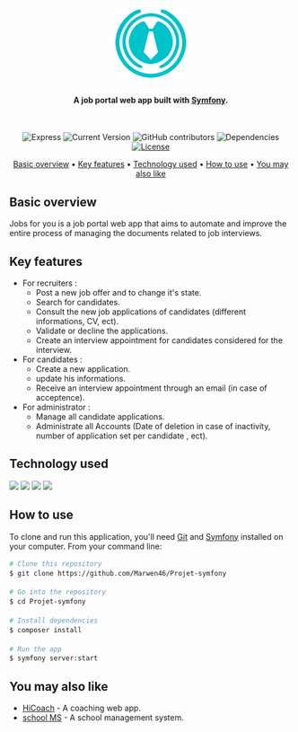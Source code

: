 <h1 align="center">
  <br/>
  <img src="./jobs.png" alt="IsammLabs" width="130"/></a>
  <h4 align="center">A job portal web app built with <a href="https://symfony.com/" target="_blank">Symfony</a>.</h4>
  <br/>
</h1>
<div align="center">


![Express](https://img.shields.io/badge/Symfony-4.4.1-orange)
![Current Version](https://img.shields.io/badge/version-v1.0-blue)
![GitHub contributors](https://img.shields.io/github/contributors/Marwen46/Projet-symfony)
![Dependencies](https://img.shields.io/badge/dependencies-up%20to%20date-brightgreen.svg)
[![License](https://img.shields.io/badge/license-MIT-blue.svg)](https://opensource.org/licenses/MIT)
</div>

<p align="center">
  <a href="#basic-overview">Basic overview</a> •
  <a href="#key-features">Key features</a> •
  <a href="#technology-used">Technology used</a> •
  <a href="#how-to-use">How to use</a> •
  <a href="#you-may-also-like">You may also like</a>
  
</p>

## Basic overview
Jobs for you is a job portal web app that aims to automate and improve the entire process of managing the documents related to job interviews.

## Key features
- For recruiters :
  * Post a new job offer and to change it's state.
  * Search for candidates.
  * Consult the new job applications of candidates (different informations, CV, ect).
  * Validate or decline the applications.
  * Create an interview appointment for candidates considered for the interview.
- For candidates : 
  * Create a new application.
  * update his informations.
  * Receive an interview appointment through an email (in case of acceptence).
- For administrator : 
  * Manage all candidate applications.
  * Administrate all Accounts (Date of deletion in case of inactivity, number of application set per candidate , ect).
  

## Technology used

<p align="left">
  <img src="https://img.shields.io/badge/symfony-%23000000.svg?style=for-the-badge&logo=symfony&logoColor=white" />
  <img src="https://img.shields.io/badge/mysql-%2300f.svg?style=for-the-badge&logo=mysql&logoColor=white" />
  <img src="https://img.shields.io/badge/css3-%231572B6.svg?style=for-the-badge&logo=css3&logoColor=white" />
  <img src="https://img.shields.io/badge/html5-%23E34F26.svg?style=for-the-badge&logo=html5&logoColor=white" />
</p>

## How to use
To clone and run this application, you'll need [Git](https://git-scm.com) and [Symfony](https://symfony.com/) installed on your computer.
From your command line:
```bash
# Clone this repository
$ git clone https://github.com/Marwen46/Projet-symfony

# Go into the repository
$ cd Projet-symfony

# Install dependencies
$ composer install

# Run the app 
$ symfony server:start
```

## You may also like

- [HiCoach](https://github.com/salimkazdaghli/Hicotech-Frontend) - A coaching web app.
- [school MS](https://github.dev/Hassene66/ProjetPFE) - A school management system.
